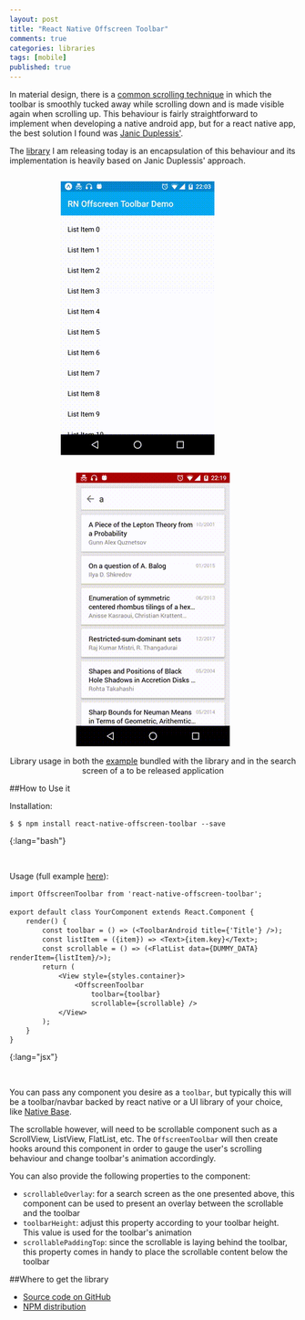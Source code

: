 ```yaml
---
layout: post
title: "React Native Offscreen Toolbar"
comments: true
categories: libraries
tags: [mobile]
published: true
---
```


In material design, there is a [common scrolling technique](https://material.io/guidelines/patterns/scrolling-techniques.html#scrolling-techniques-behavior) in which the toolbar is smoothly tucked away while scrolling down and is made visible again when scrolling up. This behaviour is fairly straightforward to implement when developing a native android app, but for a react native app, the best solution I found was [Janic Duplessis'](https://medium.com/appandflow/react-native-collapsible-navbar-e51a049b560a).

The [library](https://www.npmjs.com/package/react-native-offscreen-toolbar) I am releasing today is an encapsulation of this behaviour and its implementation is heavily based on Janic Duplessis' approach.

<center>
  <div style=" display: inline-block; ">
    <figure class='image'><center><img src='/files/rn-offscreen-toolbar/simplelist_demo.gif'></center></figure>
  </div>
  <div style=" display: inline-block; width: 50px"></div>
    <div style=" display: inline-block;">
    <figure class='image'><center><img src='/files/rn-offscreen-toolbar/search_demo.gif'></center></figure>
  </div>
  <figcaption class='media-caption'>Library usage in both the <a href="https://github.com/lopespm/react-native-offscreen-toolbar/tree/master/example">example</a> bundled with the library and in the search screen of a to be released application</figcaption>
</center>

<!--more-->

##How to Use it

Installation:

~~~
$ $ npm install react-native-offscreen-toolbar --save
~~~
{:lang="bash"}

<br/>

Usage (full example [here](https://github.com/lopespm/react-native-offscreen-toolbar/tree/master/example)):

~~~
import OffscreenToolbar from 'react-native-offscreen-toolbar';
 
export default class YourComponent extends React.Component {
    render() {
        const toolbar = () => (<ToolbarAndroid title={'Title'} />);
        const listItem = ({item}) => <Text>{item.key}</Text>;
        const scrollable = () => (<FlatList data={DUMMY_DATA} renderItem={listItem}/>);
        return (
            <View style={styles.container}>
                <OffscreenToolbar
                    toolbar={toolbar}
                    scrollable={scrollable} />
            </View>
        );
    }
}
~~~
{:lang="jsx"}

<br/>

You can pass any component you desire as a `toolbar`, but typically this will be a toolbar/navbar backed by react native or a UI library of your choice, like [Native Base](https://nativebase.io/).

The scrollable however, will need to be scrollable component such as a ScrollView, ListView, FlatList, etc. The `OffscreenToolbar` will then create hooks around this component in order to gauge the user's scrolling behaviour and change toolbar's animation accordingly.

You can also provide the following properties to the component:

 - `scrollableOverlay`: for a search screen as the one presented above, this component can be used to present an overlay between the scrollable and the toolbar
 - `toolbarHeight`: adjust this property according to your toolbar height. This value is used for the toolbar's animation
 - `scrollablePaddingTop`: since the scrollable is laying behind the toolbar, this property comes in handy to place the scrollable content below the toolbar

##Where to get the library

- [Source code on GitHub](https://github.com/lopespm/react-native-offscreen-toolbar)
- [NPM distribution](https://www.npmjs.com/package/react-native-offscreen-toolbar)